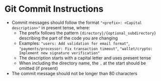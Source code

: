 # Git Commit Instructions

- Commit messages should follow the format `"<prefix>: <Capital description>"` in present tense, where:
  - The prefix follows the pattern `{directory}/{optional_subdirectory}` describing the part of the code you are changing
  - Examples: `"users: Add validation for email format"`, `"payments/processor: Fix transaction timeout"`, `"wallet/crypto: Implement new signature verification"`
  - The description starts with a capital letter and uses present tense
  - When including the directory name, the `.` at the start should be omitted (if present)
- The commit message should not be longer than 80 characters
